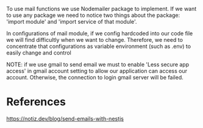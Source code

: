 To use mail functions we use Nodemailer package to implement. If we want to use any package we need to notice two things about the package: 'import module' and 'import service of that module'.

In configurations of mail module, if we config hardcoded into our code file we will find difficultly when we want to change. Therefore, we need to concentrate that configurations as variable environment (such as .env) to easily change and control

NOTE: if we use gmail to send email we must to enable 'Less secure app access' in gmail account setting to allow our application can access our account. Otherwise, the connection to login gmail server will be failed.

# References
https://notiz.dev/blog/send-emails-with-nestjs